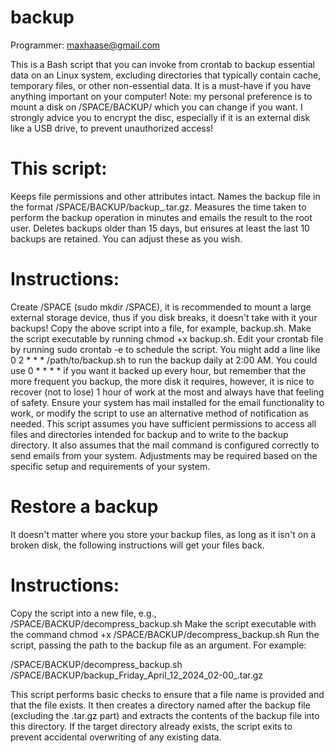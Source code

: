 # backup
Programmer: maxhaase@gmail.com

This is a Bash script that you can invoke from crontab to backup essential data on an Linux system, excluding directories that typically contain cache, temporary files, or other non-essential data. It is a must-have if you have anything important on your computer! 
Note: my personal preference is to mount a disk on /SPACE/BACKUP/ which you can change if you want. I strongly advice you to encrypt the disc, especially if it is an external disk like a USB drive, to prevent unauthorized access! 

# This script:

Keeps file permissions and other attributes intact.
Names the backup file in the format /SPACE/BACKUP/backup_<DayOfWeek>_<Month>_<Day>_<Year>_<time>.tar.gz.
Measures the time taken to perform the backup operation in minutes and emails the result to the root user.
Deletes backups older than 15 days, but ensures at least the last 10 backups are retained. You can adjust these as you wish. 

# Instructions:

Create /SPACE (sudo mkdir /SPACE), it is recommended to mount a large external storage device, thus if you disk breaks, it doesn't take with it your backups! 
Copy the above script into a file, for example, backup.sh.
Make the script executable by running chmod +x backup.sh.
Edit your crontab file by running sudo crontab -e to schedule the script. You might add a line like 0 2 * * * /path/to/backup.sh to run the backup daily at 2:00 AM. You could use 0 * * * * if you want it backed up every hour, but remember that the more frequent you backup, the more disk it requires, however, it is nice to recover (not to lose) 1 hour of work at the most and always have that feeling of safety. 
Ensure your system has mail installed for the email functionality to work, or modify the script to use an alternative method of notification as needed.
This script assumes you have sufficient permissions to access all files and directories intended for backup and to write to the backup directory. It also assumes that the mail command is configured correctly to send emails from your system. Adjustments may be required based on the specific setup and requirements of your system.

# Restore a backup

It doesn't matter where you store your backup files, as long as it isn't on a broken disk, the following instructions will get your files back. 

# Instructions:
Copy the script into a new file, e.g., /SPACE/BACKUP/decompress_backup.sh
Make the script executable with the command chmod +x /SPACE/BACKUP/decompress_backup.sh
Run the script, passing the path to the backup file as an argument. For example:

/SPACE/BACKUP/decompress_backup.sh /SPACE/BACKUP/backup_Friday_April_12_2024_02-00_.tar.gz

This script performs basic checks to ensure that a file name is provided and that the file exists. It then creates a directory named after the backup file (excluding the .tar.gz part) and extracts the contents of the backup file into this directory. If the target directory already exists, the script exits to prevent accidental overwriting of any existing data.


